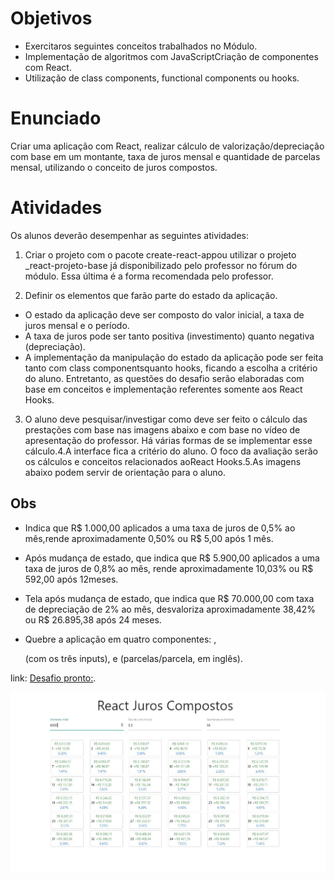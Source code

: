 # Objetivos
* Exercitaros seguintes conceitos trabalhados no Módulo.
* Implementação de algoritmos com JavaScriptCriação de componentes com React.
* Utilização de class components, functional components ou hooks.

# Enunciado
Criar uma aplicação com React, realizar cálculo de valorização/depreciação com base em um montante, taxa de juros mensal e quantidade de parcelas mensal, utilizando o conceito de juros compostos.

# Atividades
Os alunos deverão desempenhar as seguintes atividades:

1. Criar o projeto com o pacote create-react-appou utilizar o projeto _react-projeto-base já disponibilizado pelo professor no fórum do módulo. Essa última é a forma recomendada pelo professor.

2. Definir os elementos que farão parte do estado da aplicação. 
* O estado da aplicação deve ser composto do valor inicial, a taxa de juros mensal e o período. 
* A taxa de juros pode ser tanto positiva (investimento) quanto negativa (depreciação).
* A implementação da manipulação do estado da aplicação pode ser feita tanto com class componentsquanto hooks, ficando a escolha a critério do aluno.
Entretanto, as questões do desafio serão elaboradas com base em conceitos e implementação referentes somente aos React Hooks.

3. O aluno deve pesquisar/investigar como deve ser feito o cálculo das prestações com base nas imagens abaixo e com base no vídeo de apresentação do professor. Há várias formas de se implementar esse cálculo.4.A interface fica a critério do aluno. O foco da avaliação serão os cálculos e conceitos relacionados aoReact Hooks.5.As imagens abaixo podem servir de orientação para o aluno.

## Obs
* Indica que R$ 1.000,00 aplicados a uma taxa de juros de 0,5% ao mês,rende aproximadamente 0,50% ou R$ 5,00 após 1 mês.

* Após mudança de estado, que indica que R$ 5.900,00 aplicados a uma taxa de juros de 0,8% ao mês, rende aproximadamente 10,03% ou R$ 592,00 após 12meses.

* Tela após mudança de estado, que indica que R$ 70.000,00 com taxa de depreciação de 2% ao mês, desvaloriza aproximadamente 38,42% ou R$ 26.895,38 após 24 meses.
* Quebre a aplicação em quatro componentes: <App />, <Form /> (com os três inputs), <Installments /> e <Installment /> (parcelas/parcela, em inglês).

link: [Desafio pronto:](https://juros-react-hooks.netlify.app/).

![Trabalho pronto](https://github.com/pedrinfreitas/igti-desafio-mod-3/blob/master/trabalho-pronto.JPG)